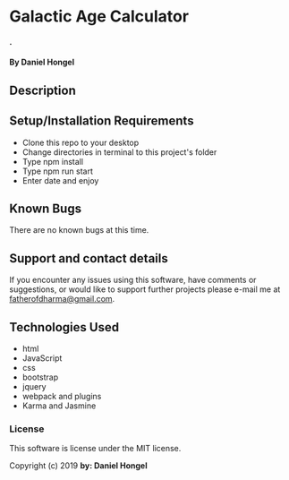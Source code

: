 # Galactic Age Calculator

#### .
#### By Daniel Hongel

## Description



## Setup/Installation Requirements

* Clone this repo to your desktop
* Change directories in terminal to this project's folder
* Type npm install
* Type npm run start
* Enter date and enjoy


## Known Bugs

There are no known bugs at this time.

## Support and contact details

If you encounter any issues using this software, have comments or suggestions, or would like to support further projects please e-mail me at fatherofdharma@gmail.com.


## Technologies Used

* html
* JavaScript
* css
* bootstrap
* jquery
* webpack and plugins
* Karma and Jasmine

### License

This software is license under the MIT license.

Copyright (c) 2019 **by: Daniel Hongel**
